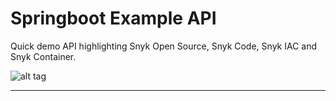 # Springboot Example API

Quick demo API highlighting Snyk Open Source, Snyk Code, Snyk IAC and Snyk Container.

![alt tag](https://i.ibb.co/7tnp1B6/snyk-logo.png)

<hr />

